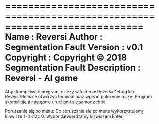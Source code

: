 ============================================================================
Name        : Reversi
Author      : Segmentation Fault
Version     : v0.1
Copyright   : Copyright © 2018 Segmentation Fault
Description : Reversi - AI game
============================================================================

Aby skompilować program, należy w folderze Reversi/Debug lub Reversi/Release otworzyć terminal oraz wpisać polecenie make.
Program skompiluje a następnie uruchomi się samodzielnie.

Poruszanie się po menu:
	Do poruszania sie po menu wykorzystujemy klawisze 1-4 oraz 0.
	Wybór zatwierdzamy klawiszem Enter.